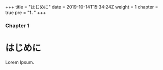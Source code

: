 +++
title = "はじめに"
date = 2019-10-14T15:34:24Z
weight = 1
chapter = true
pre = "<b>1. </b>"
+++

### Chapter 1

# はじめに

Lorem Ipsum.